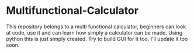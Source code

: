 # Multifunctional-Calculator
This repository belongs to a multi functional calculator, beginners can look at code, use it and can learn how simply a calculator can be made. Using python this is just simply created. Try to build GUI for it too. I'll update it too soon. 
